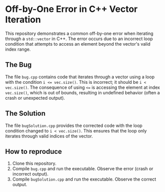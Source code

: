 # Off-by-One Error in C++ Vector Iteration

This repository demonstrates a common off-by-one error when iterating through a `std::vector` in C++.  The error occurs due to an incorrect loop condition that attempts to access an element beyond the vector's valid index range.

## The Bug

The file `bug.cpp` contains code that iterates through a vector using a loop with the condition `i <= vec.size()`. This is incorrect; it should be `i < vec.size()`. The consequence of using `<=` is accessing the element at index `vec.size()`, which is out of bounds, resulting in undefined behavior (often a crash or unexpected output).

## The Solution

The file `bugSolution.cpp` provides the corrected code with the loop condition changed to `i < vec.size()`.  This ensures that the loop only iterates through valid indices of the vector.

## How to reproduce

1. Clone this repository.
2. Compile `bug.cpp` and run the executable. Observe the error (crash or incorrect output).
3. Compile `bugSolution.cpp` and run the executable. Observe the correct output.